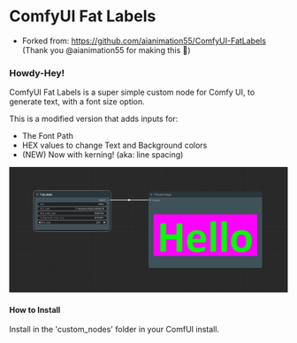 # ComfyUI Fat Labels

- Forked from: https://github.com/aianimation55/ComfyUI-FatLabels (Thank you @aianimation55 for making this 🙏)

### Howdy-Hey!

ComfyUI Fat Labels is a super simple custom node for Comfy UI, to generate text, with a font size option. 

This is a modified version that adds inputs for:
- The Font Path
- HEX values to change Text and Background colors
- (NEW) Now with kerning! (aka: line spacing)

![Alt text for the image](docs/screenshots/0.2.1--update.png)

#### How to Install

Install in the 'custom_nodes' folder in your ComfUI install.
